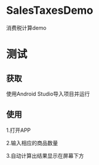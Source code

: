 # SalesTaxesDemo
消费税计算demo
# 测试
## 获取 
使用Android Studio导入项目并运行
## 使用
1.打开APP

2.输入相应的商品数量

3.自动计算出结果显示在屏幕下方

